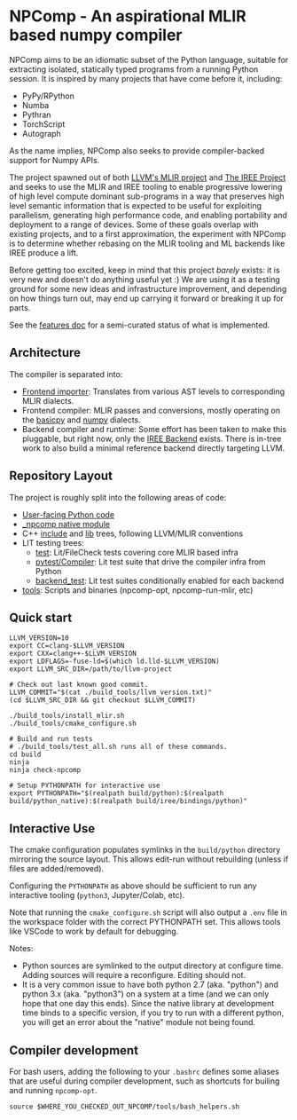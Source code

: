 # NPComp - An aspirational MLIR based numpy compiler

NPComp aims to be an idiomatic subset of the Python language, suitable for
extracting isolated, statically typed programs from a running Python session.
It is inspired by many projects that have come before it, including:

* PyPy/RPython
* Numba
* Pythran
* TorchScript
* Autograph

As the name implies, NPComp also seeks to provide compiler-backed support
for Numpy APIs.

The project spawned out of both [LLVM's MLIR project](https://mlir.llvm.org/)
and [The IREE Project](https://github.com/google/iree) and seeks to use the
MLIR and IREE tooling to enable progressive lowering of high level compute
dominant sub-programs in a way that preserves high level semantic information
that is expected to be useful for exploiting parallelism, generating high
performance code, and enabling portability and deployment to a range of
devices. Some of these goals overlap with existing projects, and to a first
approximation, the experiment with NPComp is to determine whether rebasing
on the MLIR tooling and ML backends like IREE produce a lift.

Before getting too excited, keep in mind that this project *barely* exists: it
is very new and doesn't do anything useful yet :) We are using it as a testing
ground for some new ideas and infrastructure improvement, and depending on
how things turn out, may end up carrying it forward or breaking it up for
parts.

See the [features doc](docs/features.md) for a semi-curated status of what is
implemented.

## Architecture

The compiler is separated into:

* [Frontend importer](python/npcomp/compiler/frontend.py): Translates from
  various AST levels to corresponding MLIR dialects.
* Frontend compiler: MLIR passes and conversions, mostly operating on the
  [basicpy](include/Dialect/Basicpy/IR/BasicpyOps.td) and
  [numpy](include/Dialect/Numpy/IR/NumpyOps.td) dialects.
* Backend compiler and runtime: Some effort has been taken to make this
  pluggable, but right now, only the [IREE Backend](python/npcomp/compiler/backend/iree.py)
  exists. There is in-tree work to also build a minimal reference backend
  directly targeting LLVM.

## Repository Layout

The project is roughly split into the following areas of code:

* [User-facing Python code](python/npcomp)
* [_npcomp native module](python_native)
* C++ [include](include) and [lib](lib) trees, following LLVM/MLIR conventions
* LIT testing trees:
  * [test](test): Lit/FileCheck tests covering core MLIR based infra
  * [pytest/Compiler](pytest/Compiler): Lit test suite that drive the compiler
    infra from Python
  * [backend_test](backend_test): Lit test suites conditionally enabled for
    each backend
* [tools](tools): Scripts and binaries (npcomp-opt, npcomp-run-mlir, etc)

## Quick start

```
LLVM_VERSION=10
export CC=clang-$LLVM_VERSION
export CXX=clang++-$LLVM_VERSION
export LDFLAGS=-fuse-ld=$(which ld.lld-$LLVM_VERSION)
export LLVM_SRC_DIR=/path/to/llvm-project

# Check out last known good commit.
LLVM_COMMIT="$(cat ./build_tools/llvm_version.txt)"
(cd $LLVM_SRC_DIR && git checkout $LLVM_COMMIT)

./build_tools/install_mlir.sh
./build_tools/cmake_configure.sh

# Build and run tests
# ./build_tools/test_all.sh runs all of these commands.
cd build
ninja
ninja check-npcomp

# Setup PYTHONPATH for interactive use
export PYTHONPATH="$(realpath build/python):$(realpath build/python_native):$(realpath build/iree/bindings/python)"
```

## Interactive Use

The cmake configuration populates symlinks in the `build/python` directory
mirroring the source layout. This allows edit-run without rebuilding (unless
if files are added/removed).

Configuring the `PYTHONPATH` as above should be sufficient to run any
interactive tooling (`python3`, Jupyter/Colab, etc).

Note that running the `cmake_configure.sh` script will also output a `.env`
file in the workspace folder with the correct PYTHONPATH set. This allows
tools like VSCode to work by default for debugging.

Notes:

* Python sources are symlinked to the output directory at configure time.
  Adding sources will require a reconfigure. Editing should not.
* It is a very common issue to have both python 2.7 (aka. "python") and python
  3.x (aka. "python3") on a system at a time (and we can only hope that one
  day this ends). Since the native library at development time binds to a
  specific version, if you try to run with a different python, you will get
  an error about the "native" module not being found.

## Compiler development

For bash users, adding the following to your `.bashrc` defines some aliases
that are useful during compiler development, such as shortcuts for builing
and running `npcomp-opt`.

```
source $WHERE_YOU_CHECKED_OUT_NPCOMP/tools/bash_helpers.sh
```
